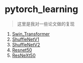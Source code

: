 # pytorch_learning
> 这里是我对一些论文做的复现  
1. <a href =https://github.com/karlmaji/pytorch_learning/blob/master/Swin_transformer%E8%AE%BA%E6%96%87%E5%A4%8D%E7%8E%B0.ipynb>Swin_Transformer </a>  
2. <a href =https://github.com/karlmaji/pytorch_learning/blob/master/ShuffleNetV1.ipynb>ShuffleNetV1 </a>
3. <a href =https://github.com/karlmaji/pytorch_learning/blob/master/ShuffleNetV2.ipynb>ShuffleNetV2 </a>
4. <a href =https://github.com/karlmaji/pytorch_learning/blob/master/Resnet50.ipynb>Resnet50 </a>
5. <a href =https://github.com/karlmaji/pytorch_learning/blob/master/ResNeXt50.ipynb>ResNeXt50 </a>
